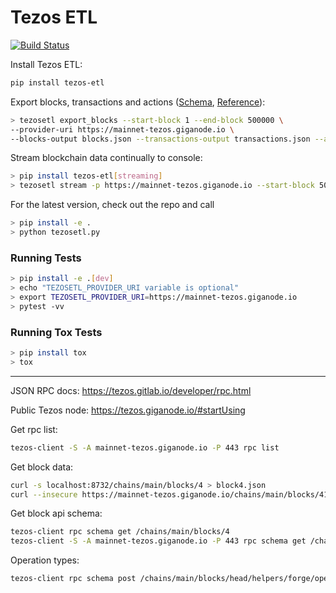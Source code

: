 # Tezos ETL

[![Build Status](https://travis-ci.org/blockchain-etl/tezos-etl.png)](https://travis-ci.org/blockchain-etl/tezos-etl)

Install Tezos ETL:

```bash
pip install tezos-etl
```

Export blocks, transactions and actions ([Schema](#schema), [Reference](#export_blocks)):

```bash
> tezosetl export_blocks --start-block 1 --end-block 500000 \
--provider-uri https://mainnet-tezos.giganode.io \
--blocks-output blocks.json --transactions-output transactions.json --actions-output actions.json
```

Stream blockchain data continually to console:

```bash
> pip install tezos-etl[streaming]
> tezosetl stream -p https://mainnet-tezos.giganode.io --start-block 500000
```

For the latest version, check out the repo and call 
```bash
> pip install -e .
> python tezosetl.py
```

### Running Tests

```bash
> pip install -e .[dev]
> echo "TEZOSETL_PROVIDER_URI variable is optional"
> export TEZOSETL_PROVIDER_URI=https://mainnet-tezos.giganode.io
> pytest -vv
```

### Running Tox Tests

```bash
> pip install tox
> tox
```

---

JSON RPC docs: https://tezos.gitlab.io/developer/rpc.html

Public Tezos node: https://tezos.giganode.io/#startUsing

Get rpc list:

```bash
tezos-client -S -A mainnet-tezos.giganode.io -P 443 rpc list
```

Get block data:

```bash
curl -s localhost:8732/chains/main/blocks/4 > block4.json
curl --insecure https://mainnet-tezos.giganode.io/chains/main/blocks/417645
```

Get block api schema:

```bash
tezos-client rpc schema get /chains/main/blocks/4
tezos-client -S -A mainnet-tezos.giganode.io -P 443 rpc schema get /chains/main/blocks/979686
```

Operation types:

```bash
tezos-client rpc schema post /chains/main/blocks/head/helpers/forge/operations | jq '.input.definitions."operation.alpha.contents".oneOf | .[] | .properties.kind.enum | .[0]'
```
